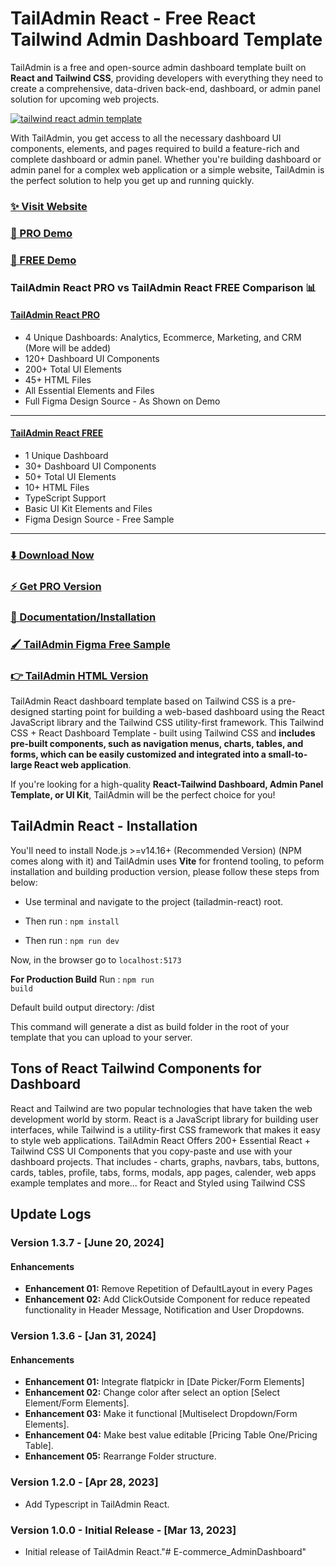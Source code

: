 # TailAdmin React - Free React Tailwind Admin Dashboard Template

TailAdmin is a free and open-source admin dashboard template built on **React and Tailwind CSS**, providing developers with everything they need to create a comprehensive, data-driven back-end, 
dashboard, or admin panel solution for upcoming web projects.

[![tailwind react admin template](https://ucarecdn.com/d2a6daed-eb9c-4c2f-8a95-4419c450e23a/tailadminreact.jpg)](https://react-demo.tailadmin.com/)


With TailAdmin, you get access to all the necessary dashboard UI components, elements, and pages required to build a feature-rich and complete dashboard or admin panel. Whether you're building dashboard or admin panel for a complex web application or a simple website, TailAdmin is the perfect solution to help you get up and running quickly.

### [✨ Visit Website](https://tailadmin.com/)

### [🚀 PRO Demo](https://react-demo.tailadmin.com/)
### [🚀 FREE Demo](https://free-react-demo.tailadmin.com/)

### TailAdmin React PRO vs TailAdmin React FREE Comparison 📊

#### [TailAdmin React PRO](https://react-demo.tailadmin.com/)
- 4 Unique Dashboards: Analytics, Ecommerce, Marketing, and CRM (More will be added)
- 120+ Dashboard UI Components
- 200+ Total UI Elements
- 45+ HTML Files
- All Essential Elements and Files
- Full Figma Design Source - As Shown on Demo

___

#### [TailAdmin React FREE](https://free-react-demo.tailadmin.com/)
- 1 Unique Dashboard
- 30+ Dashboard UI Components
- 50+ Total UI Elements 
- 10+ HTML Files
- TypeScript Support
- Basic UI Kit Elements and Files
- Figma Design Source - Free Sample
___

### [⬇️ Download Now](https://tailadmin.com/download)

### [⚡ Get PRO Version](https://tailadmin.com/pricing)

### [📄 Documentation/Installation](https://tailadmin.com/docs)

### [🖌️ TailAdmin Figma Free Sample](https://www.figma.com/community/file/1214477970819985778)

### [👉 TailAdmin HTML Version](https://github.com/TailAdmin/tailadmin-free-tailwind-dashboard-template)

TailAdmin React dashboard template based on Tailwind CSS is a pre-designed starting point for building a web-based dashboard using the React JavaScript library and the Tailwind CSS utility-first framework. This Tailwind CSS + React Dashboard Template - built using Tailwind CSS and **includes pre-built components, such as navigation menus, charts, tables, and forms, which can be easily customized and integrated into a small-to-large React web application**.

If you're looking for a high-quality **React-Tailwind Dashboard, Admin Panel Template, or UI Kit**, TailAdmin will be the perfect choice for you!

## TailAdmin React - Installation

You'll need to install Node.js >=v14.16+ (Recommended Version) (NPM comes along with it) and TailAdmin uses **Vite** for frontend tooling, to peform installation and building production version, please follow these steps from below:

- Use terminal and navigate to the project (tailadmin-react) root.

- Then run : <code>npm install</code>

- Then run : <code>npm run dev</code>

Now, in the browser go to <code>localhost:5173</code>

**For Production Build**
Run : <code>npm run build</code>

Default build output directory: /dist

This command will generate a dist as build folder in the root of your template that you can upload to your server.

## Tons of React Tailwind Components for Dashboard
React and Tailwind are two popular technologies that have taken the web development world by storm. React is a JavaScript library for building user interfaces, while Tailwind is a utility-first CSS framework that makes it easy to style web applications. TailAdmin React Offers 200+ Essential React + Tailwind CSS UI Components that you copy-paste and use with your dashboard projects. That includes - charts, graphs, navbars, tabs, buttons, cards, tables, profile, tabs, forms, modals, app pages, calender, web apps example templates and more... for React and Styled using Tailwind CSS



## Update Logs

### Version 1.3.7 - [June 20, 2024]

#### Enhancements

- **Enhancement 01:** Remove Repetition of DefaultLayout in every Pages
- **Enhancement 02:** Add ClickOutside Component for reduce repeated functionality in Header Message, Notification and User Dropdowns.

### Version 1.3.6 - [Jan 31, 2024]

#### Enhancements

- **Enhancement 01:** Integrate flatpickr in [Date Picker/Form Elements]
- **Enhancement 02:** Change color after select an option [Select Element/Form Elements].
- **Enhancement 03:** Make it functional [Multiselect Dropdown/Form Elements].
- **Enhancement 04:** Make best value editable [Pricing Table One/Pricing Table].
- **Enhancement 05:** Rearrange Folder structure.

### Version 1.2.0 - [Apr 28, 2023]

- Add Typescript in TailAdmin React.

### Version 1.0.0 - Initial Release - [Mar 13, 2023]

- Initial release of TailAdmin React."# E-commerce_AdminDashboard" 



















